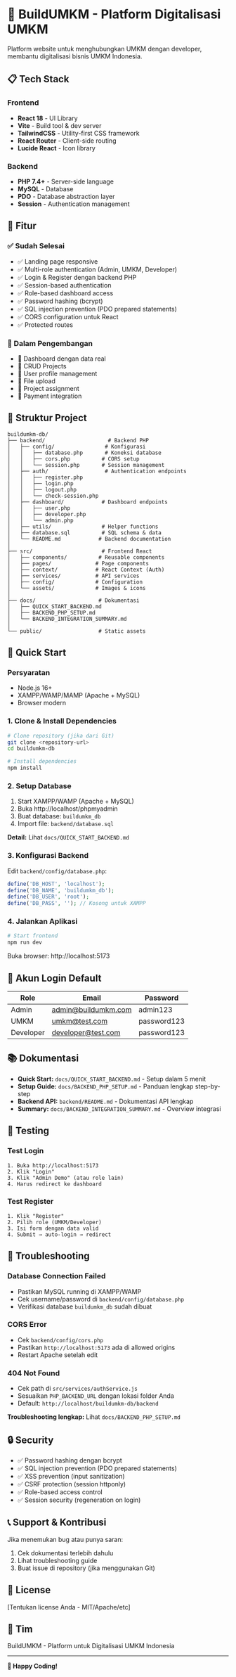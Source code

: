 # 🚀 BuildUMKM - Platform Digitalisasi UMKM

Platform website untuk menghubungkan UMKM dengan developer, membantu digitalisasi bisnis UMKM Indonesia.

## 📋 Tech Stack

### Frontend
- **React 18** - UI Library
- **Vite** - Build tool & dev server
- **TailwindCSS** - Utility-first CSS framework
- **React Router** - Client-side routing
- **Lucide React** - Icon library

### Backend
- **PHP 7.4+** - Server-side language
- **MySQL** - Database
- **PDO** - Database abstraction layer
- **Session** - Authentication management

## 🎯 Fitur

### ✅ Sudah Selesai
- ✅ Landing page responsive
- ✅ Multi-role authentication (Admin, UMKM, Developer)
- ✅ Login & Register dengan backend PHP
- ✅ Session-based authentication
- ✅ Role-based dashboard access
- ✅ Password hashing (bcrypt)
- ✅ SQL injection prevention (PDO prepared statements)
- ✅ CORS configuration untuk React
- ✅ Protected routes

### 🚧 Dalam Pengembangan
- 🚧 Dashboard dengan data real
- 🚧 CRUD Projects
- 🚧 User profile management
- 🚧 File upload
- 🚧 Project assignment
- 🚧 Payment integration

## 📁 Struktur Project

```
buildumkm-db/
├── backend/                    # Backend PHP
│   ├── config/                # Konfigurasi
│   │   ├── database.php       # Koneksi database
│   │   ├── cors.php          # CORS setup
│   │   └── session.php       # Session management
│   ├── auth/                  # Authentication endpoints
│   │   ├── register.php
│   │   ├── login.php
│   │   ├── logout.php
│   │   └── check-session.php
│   ├── dashboard/            # Dashboard endpoints
│   │   ├── user.php
│   │   ├── developer.php
│   │   └── admin.php
│   ├── utils/                # Helper functions
│   ├── database.sql          # SQL schema & data
│   └── README.md            # Backend documentation
│
├── src/                      # Frontend React
│   ├── components/          # Reusable components
│   ├── pages/              # Page components
│   ├── context/            # React Context (Auth)
│   ├── services/           # API services
│   ├── config/             # Configuration
│   └── assets/             # Images & icons
│
├── docs/                    # Dokumentasi
│   ├── QUICK_START_BACKEND.md
│   ├── BACKEND_PHP_SETUP.md
│   └── BACKEND_INTEGRATION_SUMMARY.md
│
└── public/                  # Static assets
```

## 🚀 Quick Start

### Persyaratan
- Node.js 16+
- XAMPP/WAMP/MAMP (Apache + MySQL)
- Browser modern

### 1. Clone & Install Dependencies

```bash
# Clone repository (jika dari Git)
git clone <repository-url>
cd buildumkm-db

# Install dependencies
npm install
```

### 2. Setup Database

1. Start XAMPP/WAMP (Apache + MySQL)
2. Buka http://localhost/phpmyadmin
3. Buat database: `buildumkm_db`
4. Import file: `backend/database.sql`

**Detail:** Lihat `docs/QUICK_START_BACKEND.md`

### 3. Konfigurasi Backend

Edit `backend/config/database.php`:

```php
define('DB_HOST', 'localhost');
define('DB_NAME', 'buildumkm_db');
define('DB_USER', 'root');
define('DB_PASS', ''); // Kosong untuk XAMPP
```

### 4. Jalankan Aplikasi

```bash
# Start frontend
npm run dev
```

Buka browser: http://localhost:5173

## 🔑 Akun Login Default

| Role | Email | Password |
|------|-------|----------|
| Admin | admin@buildumkm.com | admin123 |
| UMKM | umkm@test.com | password123 |
| Developer | developer@test.com | password123 |

## 📚 Dokumentasi

- **Quick Start:** `docs/QUICK_START_BACKEND.md` - Setup dalam 5 menit
- **Setup Guide:** `docs/BACKEND_PHP_SETUP.md` - Panduan lengkap step-by-step
- **Backend API:** `backend/README.md` - Dokumentasi API lengkap
- **Summary:** `docs/BACKEND_INTEGRATION_SUMMARY.md` - Overview integrasi

## 🧪 Testing

### Test Login
```
1. Buka http://localhost:5173
2. Klik "Login"
3. Klik "Admin Demo" (atau role lain)
4. Harus redirect ke dashboard
```

### Test Register
```
1. Klik "Register"
2. Pilih role (UMKM/Developer)
3. Isi form dengan data valid
4. Submit → auto-login → redirect
```

## 🐛 Troubleshooting

### Database Connection Failed
- Pastikan MySQL running di XAMPP/WAMP
- Cek username/password di `backend/config/database.php`
- Verifikasi database `buildumkm_db` sudah dibuat

### CORS Error
- Cek `backend/config/cors.php`
- Pastikan `http://localhost:5173` ada di allowed origins
- Restart Apache setelah edit

### 404 Not Found
- Cek path di `src/services/authService.js`
- Sesuaikan `PHP_BACKEND_URL` dengan lokasi folder Anda
- Default: `http://localhost/buildumkm-db/backend`

**Troubleshooting lengkap:** Lihat `docs/BACKEND_PHP_SETUP.md`

## 🔒 Security

- ✅ Password hashing dengan bcrypt
- ✅ SQL injection prevention (PDO prepared statements)
- ✅ XSS prevention (input sanitization)
- ✅ CSRF protection (session httponly)
- ✅ Role-based access control
- ✅ Session security (regeneration on login)

## 📞 Support & Kontribusi

Jika menemukan bug atau punya saran:
1. Cek dokumentasi terlebih dahulu
2. Lihat troubleshooting guide
3. Buat issue di repository (jika menggunakan Git)

## 📝 License

[Tentukan license Anda - MIT/Apache/etc]

## 👥 Tim

BuildUMKM - Platform untuk Digitalisasi UMKM Indonesia

---

**🚀 Happy Coding!**
